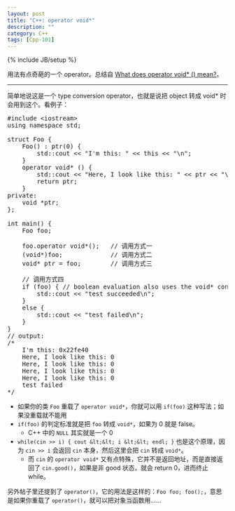 ```yaml
---
layout: post
title: "C++: operator void*"
description: ""
category: C++
tags: [Cpp-101]
---
```

{% include JB/setup %}

用法有点奇葩的一个 operator。总结自 [What does operator void* () mean?](http://stackoverflow.com/questions/18215827/what-does-operator-void-mean)。

----

简单地说这是一个 type conversion operator，也就是说把 object 转成 void* 时会用到这个。看例子：

<pre class="prettyprint linenums">
#include &lt;iostream&gt;
using namespace std;

struct Foo {
    Foo() : ptr(0) {
        std::cout &lt;&lt; "I'm this: " &lt;&lt; this &lt;&lt; "\n";
    }
    operator void* () {
        std::cout &lt;&lt; "Here, I look like this: " &lt;&lt; ptr &lt;&lt; "\n";
        return ptr;
    }
private:
    void *ptr;
};

int main() {
    Foo foo;
	
    foo.operator void*();	// 调用方式一
    (void*)foo;				// 调用方式二
    void* ptr = foo;		// 调用方式三
    
	// 调用方式四
    if (foo) { // boolean evaluation also uses the void* conversion
        std::cout &lt;&lt; "test succeeded\n";
    }
    else {
        std::cout &lt;&lt; "test failed\n";
    }
}
// output: 
/* 
	I'm this: 0x22fe40
	Here, I look like this: 0
	Here, I look like this: 0
	Here, I look like this: 0
	Here, I look like this: 0
	test failed
*/
</pre>

* 如果你的类 `Foo` 重载了 `operator void*`，你就可以用 `if(foo)` 这种写法；如果没重载就不能用
* `if(foo)` 的判定标准就是把 `foo` 转成 `void*`，如果为 0 就是 false。
	- C++ 中的 `NULL` 其实就是一个 0
* `while(cin >> i) { cout &lt;&lt; i &lt;&lt; endl; }` 也是这个原理，因为 `cin >> i` 会返回 `cin` 本身，然后这里会把 `cin` 转成 `void*`。
	- 而 `cin` 的 `operator void*` 又有点特殊，它并不是返回地址，而是直接返回了 `cin.good()`，如果是非 good 状态，就会 return 0，进而终止 while。

另外帖子里还提到了 `operator()`，它的用法是这样的：`Foo foo; foo();`，意思是如果你重载了 `operator()`，就可以把对象当函数用……